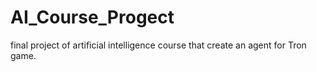 # AI_Course_Progect
final project of artificial intelligence course that create an agent for Tron game.
